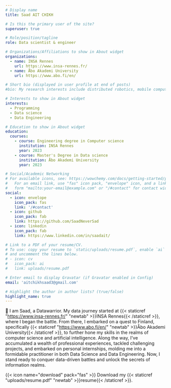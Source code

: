 ```yaml
---
# Display name
title: Saad AIT CHIKH

# Is this the primary user of the site?
superuser: true

# Role/position/tagline
role: Data scientist & engineer

# Organizations/Affiliations to show in About widget
organizations:
  - name: INSA Rennes
    url: https://www.insa-rennes.fr/
  - name: Åbo Akademi University
    url: https://www.abo.fi/en/

# Short bio (displayed in user profile at end of posts)
#bio: My research interests include distributed robotics, mobile computing and programmable matter.

# Interests to show in About widget
interests:
  - Programming
  - Data science
  - Data Engineering

# Education to show in About widget
education:
  courses:
    - course: Engineering degree in Computer science
      institution: INSA Rennes
      year: 2023
    - course: Master's Degree in Data science
      institution: Åbo Akademi University
      year: 2023

# Social/Academic Networking
# For available icons, see: https://wowchemy.com/docs/getting-started/page-builder/#icons
#   For an email link, use "fas" icon pack, "envelope" icon, and a link in the
#   form "mailto:your-email@example.com" or "/#contact" for contact widget.
social:
  - icon: envelope
    icon_pack: fas
    link: '/#contact'
  - icon: github
    icon_pack: fab
    link: https://github.com/SaadNeverSad
  - icon: linkedin
    icon_pack: fab
    link: https://www.linkedin.com/in/saadait/

# Link to a PDF of your resume/CV.
# To use: copy your resume to `static/uploads/resume.pdf`, enable `ai` icons in `params.toml`,
# and uncomment the lines below.
# - icon: cv
#   icon_pack: ai
#   link: uploads/resume.pdf

# Enter email to display Gravatar (if Gravatar enabled in Config)
email: 'aitchikhsaad3@gmail.com'

# Highlight the author in author lists? (true/false)
highlight_name: true
---
```

👋 I am Saad, a Datawarrior. My data journey started at {{< staticref "https://www.insa-rennes.fr/" "newtab" >}}INSA Rennes{{< /staticref >}}, where I began the battle. From there, I embarked on a quest to Finland, specifically {{< staticref "https://www.abo.fi/en/" "newtab" >}}Åbo Akademi University{{< /staticref >}}, to further hone my skills in the realms of computer science and artificial intelligence. Along the way, I've accumulated a wealth of professional experiences, tackled challenging projects, and embarked on personal internships, molding me into a formidable practitioner in both Data Science and Data Engineering. Now, I stand ready to conquer data-driven battles and unlock the secrets of information realms.

{{< icon name="download" pack="fas" >}} Download my {{< staticref "uploads/resume.pdf" "newtab" >}}resume{{< /staticref >}}.
